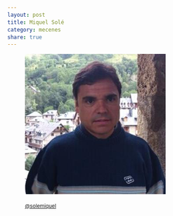 ```yaml
---
layout: post
title: Miquel Solé
category: mecenes
share: true
---
```


<figure class="text-center">
	<img src="/public/img/miquel-sole-mecenes-artinpocket-regular.jpg" alt="Miquel Solé - mecenes d'artipocket/regular" title="Miquel Solé - mecenes d'artipocket/regular">
	<figcaption>
		<p><small><i class="fa fa-twitter"></i> <a href="https://twitter.com/solemiquel" title="Miquel Solé (solemiquel) a Twitter">@solemiquel</a></small></p>
	</figcaption>
</figure>